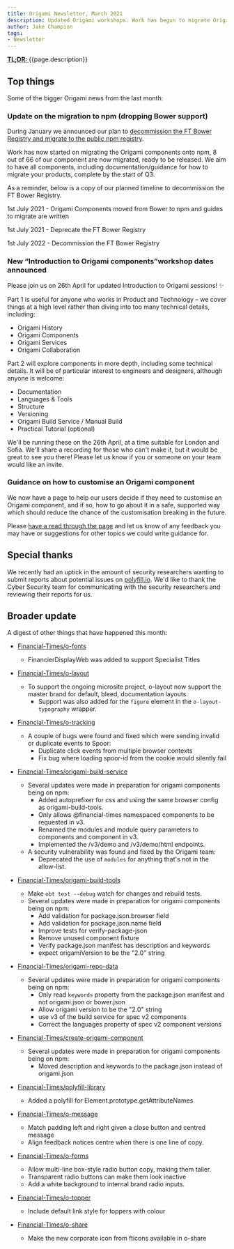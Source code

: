 ```yaml
---
title: Origami Newsletter, March 2021
description: Updated Origami workshops. Work has begun to migrate Origami to npm. Reminder, we deprecate FT's Bower Registry in July. 2021 and plan to decomission in July 2022.
author: Jake Champion
tags:
- Newsletter
---
```


<abbr title="Too long; didn't read">
<strong>
TL;DR:
</strong>
</abbr> {{page.description}}

## Top things

Some of the bigger Origami news from the last month:


### Update on the migration to npm (dropping Bower support)

During January we announced our plan to [decommission the FT Bower Registry and migrate to the public npm registry](https://origami.ft.com/blog/2021/01/18/deprecating-bower-and-origami-via-npm/#who-does-this-affect).

Work has now started on migrating the Origami components onto npm, 8 out of 66 of our component are now migrated, ready to be released. We aim to have all components, including documentation/guidance for how to migrate your products, complete by the start of Q3.

As a reminder, below is a copy of our planned timeline to decommission the FT Bower Registry.

1st July 2021 - Origami Components moved from Bower to npm and guides to migrate are written

1st July 2021 - Deprecate the FT Bower Registry

1st July 2022 - Decommission the FT Bower Registry



### New “Introduction to Origami components”workshop dates announced

Please join us on 26th April for updated Introduction to Origami sessions! ✨

Part 1 is useful for anyone who works in Product and Technology – we cover things at a high level rather than diving into too many technical details, including:

- Origami History
- Origami Components
- Origami Services
- Origami Collaboration

Part 2 will explore components in more depth, including some technical details. It will be of particular interest to engineers and designers, although anyone is welcome:

- Documentation
- Languages & Tools
- Structure
- Versioning
- Origami Build Service / Manual Build
- Practical Tutorial (optional)

We'll be running these on the 26th April, at a time suitable for London and Sofia. We'll share a recording for those who can't make it, but it would be great to see you there! Please let us know if you or someone on your team would like an invite.


### Guidance on how to customise an Origami component

We now have a page to help our users decide if they need to customise an Origami component, and if so, how to go about it in a safe, supported way which should reduce the chance of the customisation breaking in the future.

Please [have a read through the page](https://origami.ft.com/docs/components/customisation/) and let us know of any feedback you may have or suggestions for other topics we could write guidance for.


## Special thanks

We recently had an uptick in the amount of security researchers wanting to submit reports about potential issues on [polyfill.io](https://polyfill.io). We'd like to thank the Cyber Security team for communicating with the security researchers and reviewing their reports for us.

## Broader update

A digest of other things that have happened this month:

- [Financial-Times/o-fonts](https://github.com/Financial-Times/o-fonts)
   - FinancierDisplayWeb was added to support Specialist Titles

- [Financial-Times/o-layout](https://github.com/Financial-Times/o-layout)
   - To support the ongoing microsite project, o-layout now support the master brand for default, bleed, documentation layouts.
      - Support was also added for the `figure` element in the `o-layout-typography` wrapper.

- [Financial-Times/o-tracking](https://github.com/Financial-Times/o-tracking)
   - A couple of bugs were found and fixed which were sending invalid or duplicate events to Spoor:
      - Duplicate click events from multiple browser contexts
      - Fix bug where loading spoor-id from the cookie would silently fail

- [Financial-Times/origami-build-service](https://github.com/Financial-Times/origami-build-service)
   - Several updates were made in preparation for origami components being on npm:
      - Added autoprefixer for css and using the same browser config as origami-build-tools.
      - Only allows @financial-times namespaced components to be requested in v3.
      - Renamed the modules and module query parameters to components and component in v3.
      - Implemented the /v3/demo and /v3/demo/html endpoints.
   - A security vulnerability was found and fixed by the Origami team:
      - Deprecated the use of `modules` for anything that's not in the allow-list.

- [Financial-Times/origami-build-tools](https://github.com/Financial-Times/origami-build-tools)
   - Make `obt test --debug` watch for changes and rebuild tests.
   - Several updates were made in preparation for origami components being on npm:
      - Add validation for package.json.browser field
      - Add validation for package.json.name field
      - Improve tests for verify-package-json
      - Remove unused component fixture
      - Verify package.json manifest has description and keywords
      - expect origamiVersion to be the "2.0" string

- [Financial-Times/origami-repo-data](https://github.com/Financial-Times/origami-repo-data)
   - Several updates were made in preparation for origami components being on npm:
      - Only read `keywords` property from the package.json manifest and not origami.json or bower.json
      - Allow origami version to be the "2.0" string
      - use v3 of the build service for spec v2 components
      - Correct the languages property of spec v2 component versions

- [Financial-Times/create-origami-component](https://github.com/Financial-Times/create-origami-component)
   - Several updates were made in preparation for origami components being on npm:
      - Moved description and keywords to the package.json instead of origami.json

- [Financial-Times/polyfill-library](https://github.com/Financial-Times/polyfill-library)
   - Added a polyfill for Element.prototype.getAttributeNames

- [Financial-Times/o-message](https://github.com/Financial-Times/o-message)
   - Match padding left and right given a close button and centred message
   - Align feedback notices centre when there is one line of copy.

- [Financial-Times/o-forms](https://github.com/Financial-Times/o-forms)
   - Allow multi-line box-style radio button copy, making them taller.
   - Transparent radio buttons can make them look inactive
   - Add a white background to internal brand radio inputs.

- [Financial-Times/o-topper](https://github.com/Financial-Times/o-topper)
   - Include default link style for toppers with colour

- [Financial-Times/o-share](https://github.com/Financial-Times/o-share)
   - Make the new corporate icon from fticons available in o-share
